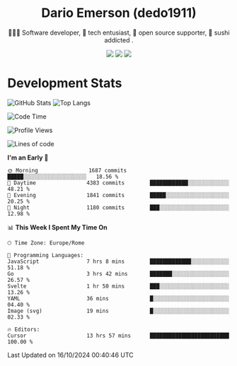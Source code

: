 <div align="center">
  
# Dario Emerson (dedo1911)
👨🏼‍💻 Software developer, 🔧 tech entusiast, 🙌 open source supporter, 🍣 sushi addicted .

[![](https://img.shields.io/badge/-Linkedin-informational?style=for-the-badge&logo=linkedin&logoColor=white&color=2867B2)](http://linkedin.com/in/dedo1911)
[![](https://img.shields.io/badge/-Telegram-informational?style=for-the-badge&logo=telegram&logoColor=white&color=0088cc)](https://t.me/dedo1911)
[![](https://img.shields.io/badge/-Facebook-informational?style=for-the-badge&logo=facebook&logoColor=white&color=3b5998)](https://fb.com/dedo1911)

</div>

# Development Stats

![GitHub Stats](https://github-readme-stats.vercel.app/api?username=dedo1911&hide=&count_private=true&title_color=84cc16&text_color=ffffff&icon_color=84cc16&bg_color=1c1917&hide_border=true&border_radius=0&show_icons=true)
![Top Langs](https://github-readme-stats.vercel.app/api/top-langs/?username=dedo1911&theme=chartreuse-dark&layout=compact)

<!--START_SECTION:waka-->
![Code Time](http://img.shields.io/badge/Code%20Time-1%2C424%20hrs%2031%20mins-blue)

![Profile Views](http://img.shields.io/badge/Profile%20Views-2-blue)

![Lines of code](https://img.shields.io/badge/From%20Hello%20World%20I%27ve%20Written-2.6%20million%20lines%20of%20code-blue)

**I'm an Early 🐤** 

```text
🌞 Morning                1687 commits        █████░░░░░░░░░░░░░░░░░░░░   18.56 % 
🌆 Daytime                4383 commits        ████████████░░░░░░░░░░░░░   48.21 % 
🌃 Evening                1841 commits        █████░░░░░░░░░░░░░░░░░░░░   20.25 % 
🌙 Night                  1180 commits        ███░░░░░░░░░░░░░░░░░░░░░░   12.98 % 
```


📊 **This Week I Spent My Time On** 

```text
🕑︎ Time Zone: Europe/Rome

💬 Programming Languages: 
JavaScript               7 hrs 8 mins        █████████████░░░░░░░░░░░░   51.18 % 
Go                       3 hrs 42 mins       ███████░░░░░░░░░░░░░░░░░░   26.57 % 
Svelte                   1 hr 50 mins        ███░░░░░░░░░░░░░░░░░░░░░░   13.26 % 
YAML                     36 mins             █░░░░░░░░░░░░░░░░░░░░░░░░   04.40 % 
Image (svg)              19 mins             █░░░░░░░░░░░░░░░░░░░░░░░░   02.33 % 

🔥 Editors: 
Cursor                   13 hrs 57 mins      █████████████████████████   100.00 % 
```


 Last Updated on 16/10/2024 00:40:46 UTC
<!--END_SECTION:waka-->

<!--
**dedo1911/dedo1911** is a ✨ _special_ ✨ repository because its `README.md` (this file) appears on your GitHub profile.

Here are some ideas to get you started:

- 🔭 I’m currently working on ...
- 🌱 I’m currently learning ...
- 👯 I’m looking to collaborate on ...
- 🤔 I’m looking for help with ...
- 💬 Ask me about ...
- 📫 How to reach me: ...
- 😄 Pronouns: ...
- ⚡ Fun fact: ...
-->
